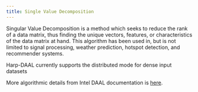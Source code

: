 ```yaml
---
title: Single Value Decomposition 
---
```


Singular Value Decomposition is a method which seeks to reduce the rank of a data matrix, thus finding the unique vectors, features, or characteristics of the data matrix at hand. This algorithm has been used in, but is not limited to signal processing, weather prediction, hotspot detection, and recommender systems.

Harp-DAAL currently supports the distributed mode for dense input datasets

More algorithmic details from Intel DAAL documentation is [here](https://software.intel.com/en-us/daal-programming-guide-details-9).
